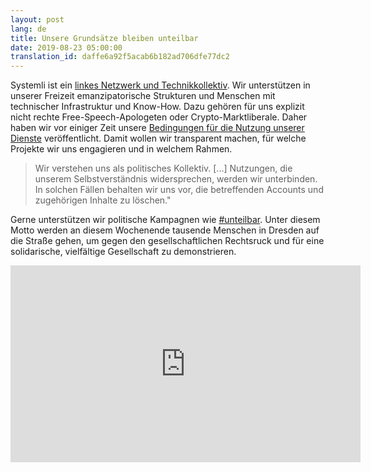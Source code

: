 ```yaml
---
layout: post
lang: de
title: Unsere Grundsätze bleiben unteilbar
date: 2019-08-23 05:00:00
translation_id: daffe6a92f5acab6b182ad706dfe77dc2
---
```

Systemli ist ein [linkes Netzwerk und Technikkollektiv](/about-us.html).
Wir unterstützen in unserer Freizeit emanzipatorische Strukturen und Menschen mit technischer Infrastruktur und Know-How.
Dazu gehören für uns explizit nicht rechte Free-Speech-Apologeten oder Crypto-Marktliberale.
Daher haben wir vor einiger Zeit unsere [Bedingungen für die Nutzung unserer Dienste](/tos.html) veröffentlicht.
Damit wollen wir transparent machen, für welche Projekte wir uns engagieren und in welchem Rahmen.

> Wir verstehen uns als politisches Kollektiv. [...] Nutzungen, die unserem Selbstverständnis widersprechen, werden wir unterbinden.
> In solchen Fällen behalten wir uns vor, die betreffenden Accounts und zugehörigen Inhalte zu löschen."

Gerne unterstützen wir politische Kampagnen wie [#unteilbar](https://www.unteilbar.org/aktionen/unteilbar-sachsen/).
Unter diesem Motto werden an diesem Wochenende tausende Menschen in Dresden auf die Straße gehen, um gegen den gesellschaftlichen Rechtsruck und für eine solidarische, vielfältige Gesellschaft zu demonstrieren.

<iframe width="560" height="315" src="https://www.youtube.com/embed/5WpJ_y0FFJI" frameborder="0" allow="accelerometer; autoplay; encrypted-media; gyroscope; picture-in-picture" allowfullscreen></iframe>
